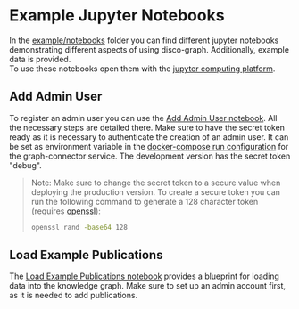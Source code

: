 # Example Jupyter Notebooks

In the [example/notebooks](../example/notebooks) folder you can find different jupyter notebooks demonstrating different 
aspects of using disco-graph. Additionally, example data is provided.\
To use these notebooks open them with the [jupyter computing platform](https://jupyter.org/).

## Add Admin User
To register an admin user you can use the [Add Admin User notebook](../example/notebooks/Add%20admin%20user.ipynb). All
the necessary steps are detailed there. Make sure to have the secret token ready as it is necessary to authenticate the
creation of an admin user. It can be set as environment variable in the 
[docker-compose run configuration](../deploy/docker/graph-connector/docker-compose.yml) for the graph-connector service. 
The development version has the secret token "debug".
> Note: Make sure to change the secret token to a secure value when deploying the production version. To create a secure
> token you can run the following command to generate a 128 character token (requires [openssl](https://www.openssl.org/)):
> ```bash
> openssl rand -base64 128
> ```

## Load Example Publications
The [Load Example Publications notebook](../example/notebooks/Load%20Example%20Publications.ipynb) provides a blueprint
for loading data into the knowledge graph. Make sure to set up an admin account first, as it is needed to add publications.